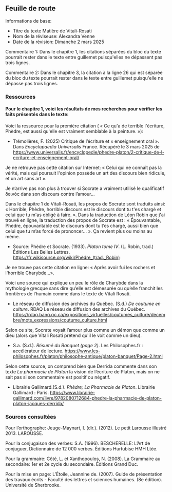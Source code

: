 ## Feuille de route

Informations de base:
* Titre du texte Matière de Vitali-Rosati
* Nom de la réviseuse: Alexandra Venne
* Date de la révision: Dimanche 2 mars 2025

Commentaire 1: Dans le chapitre 1, les citations séparées du bloc du texte pourrait rester dans le texte entre guillemet puisqu'elles ne dépassent pas trois lignes. 

Commentaire 2: Dans le chapitre 3, la citation à la ligne 26 qui est séparée du bloc du texte pourrait rester dans le texte entre guillemet puisqu'elle ne dépasse pas trois lignes.

### Ressources
#### Pour le chapitre 1, voici les résultats de mes recherches pour vérifier les faits présentés dans le texte:

Voici la ressource pour la première citation ( « Ce qu'a de terrible l'écriture, Phèdre, est aussi qu'elle est vraiment semblable à la peinture. »):
* Trémolières, F. (2025) Critique de l’écriture et « enseignement oral ». Dans *Encyclopaedia Universalis* France. Récupéré le 3 mars 2025 de https://www.universalis.fr/encyclopedie/phedre-platon/2-critique-de-l-ecriture-et-enseignement-oral/

Je ne retrouve pas cette citation sur Internet: « Celui qui ne connaît pas la vérité, mais qui poursuit l'opinion possède un art des discours bien ridicule, et un art sans art ». 

Je n’arrive pas non plus à trouver si Socrate a vraiment utilisé le qualificatif δεινός dans son discours contre l’amour…

Dans le chapitre 1 de Vitali-Rosati, les propos de Socrate sont traduits ainsi: « Horrible, Phèdre, horrible discours est le discours dont tu t'es chargé et celui que tu m'as obligé à faire. ». Dans la traduction de Léon Robin que j'ai trouvé en ligne, la traduction des propos de Socrate est : « Épouvantable, Phèdre, épouvantable est le discours dont tu t’es chargé, aussi bien que celui que tu m’as forcé de prononcer… ». Ça revient plus ou moins au même.
* Source: Phèdre et Socrate. (1933). *Platon tome IV*. (L. Robin, trad.) Éditions Les Belles Lettres. https://fr.wikisource.org/wiki/Phèdre_(trad._Robin)

Je ne trouve pas cette citation en ligne: « Après avoir fui les rochers et l'horrible Charybde...».

Voici une source qui explique un peu le rôle de Charybde dans la mythologie grecque sans dire qu’elle est démesurée ou qu’elle franchit les frontières de l’humain comme dans le texte de Vitali Rosati.
* Le réseau de diffusion des archives du Québec. (S.d.) *De coutume en culture*. RDAQ Le réseau de diffusion des archives du Québec. https://rdaq.banq.qc.ca/expositions_virtuelles/coutumes_culture/decembre/mots_expressions/coutume_culture.html

Selon ce site, Socrate voyait l’amour plus comme un démon que comme un dieu (alors que Vitali Rosati prétend qu'il le voit comme un dieu).
* S.a. (S.d.). *Résumé du Banquet (page 2)*. Les Philosophes.fr : accélérateur de lecture. https://www.les-philosophes.fr/platon/philosophe-antique/platon-banquet/Page-2.html

Selon cette source, on comprend bien que Derrida commente dans son texte *La pharmacie de Platon* la vision de l’écriture de Platon, mais on ne sait pas si son commentaire est positif ou négatif.
* Librairie Gallimard.(S.d.). *Phèdre; La Pharmacie de Platon*. Librairie Gallimard : Paris.  https://www.librairie-gallimard.com/livre/9782080712684-phedre-la-pharmacie-de-platon-platon-jacques-derrida/

### Sources consultées
Pour l’orthographe: 
Jeuge-Maynart, I. (dir.). (2012). Le petit Larousse illustré 2013. LAROUSSE.

Pour la conjugaison des verbes:
S.A. (1996). BESCHERELLE: L’Art de conjuguer, Dictionnaire de 12 000 verbes. Éditions Hurtubise HMH Ltée.

Pour la grammaire:
Côté, L. et Xanthopoulos, N. (2008). La Grammaire au secondaire: 1er et 2e cycle du secondaire. Éditions Grand Duc.

Pour la mise en page:
L’Étoile, Jeannine de. (2007). Guide de présentation des travaux écrits - Faculté des lettres et sciences humaines. (8e édition). Université de Sherbrooke.
